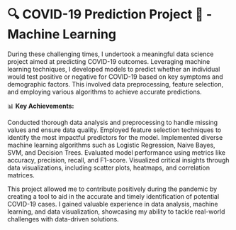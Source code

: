# 🔍 **COVID-19 Prediction Project** 🦠 - **Machine Learning**

During these challenging times, I undertook a meaningful data science project aimed at predicting COVID-19 outcomes. Leveraging machine learning techniques, I developed models to predict whether an individual would test positive or negative for COVID-19 based on key symptoms and demographic factors. This involved data preprocessing, feature selection, and employing various algorithms to achieve accurate predictions.

📊 **Key Achievements:**

Conducted thorough data analysis and preprocessing to handle missing values and ensure data quality.
Employed feature selection techniques to identify the most impactful predictors for the model.
Implemented diverse machine learning algorithms such as Logistic Regression, Naive Bayes, SVM, and Decision Trees.
Evaluated model performance using metrics like accuracy, precision, recall, and F1-score.
Visualized critical insights through data visualizations, including scatter plots, heatmaps, and correlation matrices.

This project allowed me to contribute positively during the pandemic by creating a tool to aid in the accurate and timely identification of potential COVID-19 cases. I gained valuable experience in data analysis, machine learning, and data visualization, showcasing my ability to tackle real-world challenges with data-driven solutions.
